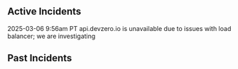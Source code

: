## Active Incidents
2025-03-06 9:56am PT
api.devzero.io is unavailable due to issues with load balancer; we are investigating

## Past Incidents
